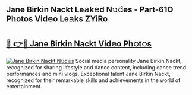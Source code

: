 ## Jane Birkin Nackt Le𝚊k𝚎d N𝚞𝚍es - Part-61O Photos Vid𝚎o Le𝚊ks ZYiRo

# <h2><a href="http://fbases.evod.top/?m=Jane+Birkin+Nackt">🔗 👉🔴 Jane Birkin Nackt Vid𝚎o Ph𝚘t𝚘s</a></h2>

[![Jane Birkin Nackt N𝚞d𝚎s](https://i.imgur.com/8V9OHl7.gif)](http://fbases.evod.top/?m=Jane+Birkin+Nackt)
Social media personality Jane Birkin Nackt, recognized for sharing lifestyle and dance content, including dance trend performances and mini vlogs. Exceptional talent Jane Birkin Nackt, recognized for their remarkable skills and achievements in the world of entertainment. 
